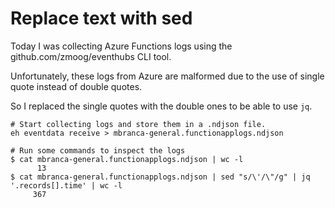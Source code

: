 # Replace text with sed

Today I was collecting Azure Functions logs using the github.com/zmoog/eventhubs CLI tool.

Unfortunately, these logs from Azure are malformed due to the use of single quote instead of double quotes.

So I replaced the single quotes with the double ones to be able to use `jq`.

```shell
# Start collecting logs and store them in a .ndjson file.
eh eventdata receive > mbranca-general.functionapplogs.ndjson

# Run some commands to inspect the logs
$ cat mbranca-general.functionapplogs.ndjson | wc -l
      13
$ cat mbranca-general.functionapplogs.ndjson | sed "s/\'/\"/g" | jq '.records[].time' | wc -l
     367
```
